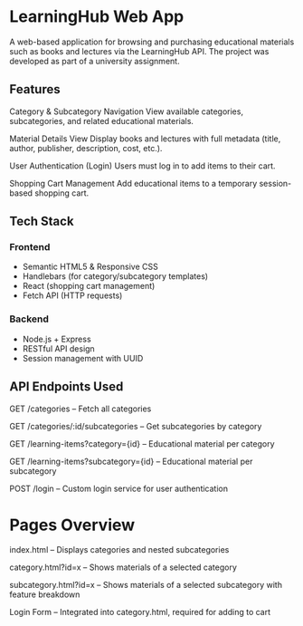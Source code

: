 # LearningHub Web App
A web-based application for browsing and purchasing educational materials such as books and lectures via the LearningHub API. 
The project was developed as part of a university assignment.

## Features
Category & Subcategory Navigation
View available categories, subcategories, and related educational materials.

Material Details View
Display books and lectures with full metadata (title, author, publisher, description, cost, etc.).

User Authentication (Login)
Users must log in to add items to their cart.

Shopping Cart Management
Add educational items to a temporary session-based shopping cart.


## Tech Stack
### Frontend
- Semantic HTML5 & Responsive CSS
- Handlebars (for category/subcategory templates)
- React (shopping cart management)
- Fetch API (HTTP requests)

### Backend
- Node.js + Express
- RESTful API design
- Session management with UUID


## API Endpoints Used
GET /categories – Fetch all categories

GET /categories/:id/subcategories – Get subcategories by category

GET /learning-items?category={id} – Educational material per category

GET /learning-items?subcategory={id} – Educational material per subcategory

POST /login – Custom login service for user authentication


# Pages Overview
index.html – Displays categories and nested subcategories

category.html?id=x – Shows materials of a selected category

subcategory.html?id=x – Shows materials of a selected subcategory with feature breakdown

Login Form – Integrated into category.html, required for adding to cart
